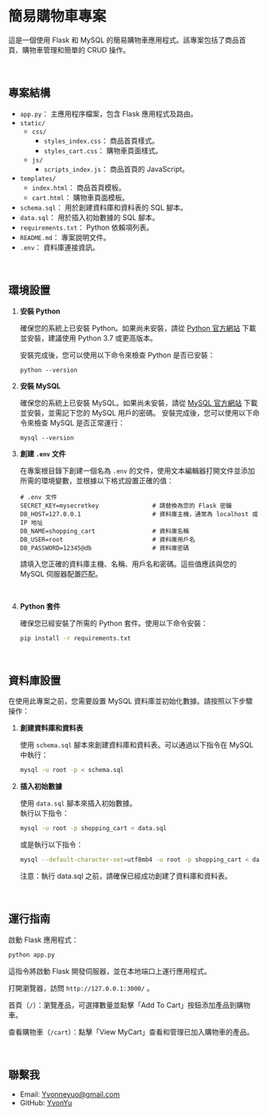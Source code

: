 # 簡易購物車專案
這是一個使用 Flask 和 MySQL 的簡易購物車應用程式。該專案包括了商品首頁、購物車管理和簡單的 CRUD 操作。

<br>
 
## 專案結構
- `app.py`： 主應用程序檔案，包含 Flask 應用程式及路由。
- `static/`
  - `css/`
    - `styles_index.css`： 商品首頁樣式。
    - `styles_cart.css`： 購物車頁面樣式。
  - `js/`
    - `scripts_index.js`： 商品首頁的 JavaScript。
- `templates/`
  - `index.html`： 商品首頁模板。
  - `cart.html`： 購物車頁面模板。
- `schema.sql`： 用於創建資料庫和資料表的 SQL 腳本。
- `data.sql`： 用於插入初始數據的 SQL 腳本。
- `requirements.txt`： Python 依賴項列表。
- `README.md`： 專案說明文件。
- `.env`： 資料庫連接資訊。
<br>

## 環境設置
1. **安裝 Python**
    
    確保您的系統上已安裝 Python。如果尚未安裝，請從 [Python 官方網站]() 下載並安裝，建議使用 Python 3.7 或更高版本。

    安裝完成後，您可以使用以下命令來檢查 Python 是否已安裝：

    ```
    python --version
    ```

2. **安裝 MySQL**

    確保您的系統上已安裝 MySQL。如果尚未安裝，請從 [MySQL 官方網站]() 下載並安裝，並需記下您的 MySQL 用戶的密碼。
    安裝完成後，您可以使用以下命令來檢查 MySQL 是否正常運行：
    ```
    mysql --version
    ```

3. **創建 `.env` 文件**

    在專案根目錄下創建一個名為 `.env` 的文件，使用文本編輯器打開文件並添加所需的環境變數，並根據以下格式設置正確的值：

    ```env
    # .env 文件
    SECRET_KEY=mysecretkey               # 請替換為您的 Flask 密鑰
    DB_HOST=127.0.0.1                    # 資料庫主機，通常為 localhost 或 IP 地址
    DB_NAME=shopping_cart                # 資料庫名稱
    DB_USER=root                         # 資料庫用戶名
    DB_PASSWORD=12345@db                 # 資料庫密碼
    ```
    請填入您正確的資料庫主機、名稱、用戶名和密碼。這些值應該與您的 MySQL 伺服器配置匹配。

    <br>

4. **Python 套件**

    確保您已經安裝了所需的 Python 套件。使用以下命令安裝：

    ```bash
    pip install -r requirements.txt
    ```
<br>

## 資料庫設置
在使用此專案之前，您需要設置 MySQL 資料庫並初始化數據。請按照以下步驟操作：

1. **創建資料庫和資料表**

   使用 `schema.sql` 腳本來創建資料庫和資料表。可以通過以下指令在 MySQL 中執行：

   ```bash
   mysql -u root -p < schema.sql

2. **插入初始數據**

    使用 `data.sql` 腳本來插入初始數據。
    <br>執行以下指令：

    ```bash
    mysql -u root -p shopping_cart < data.sql
    ```

    或是執行以下指令：
    ```bash
    mysql --default-character-set=utf8mb4 -u root -p shopping_cart < data.sql
    ```

    注意：執行 data.sql 之前，請確保已經成功創建了資料庫和資料表。
    
<br>

## 運行指南
啟動 Flask 應用程式：

```bash
python app.py
```

這指令將啟動 Flask 開發伺服器，並在本地端口上運行應用程式。

打開瀏覽器，訪問 `http://127.0.0.1:3000/` 。

首頁（`/`）：瀏覽產品，可選擇數量並點擊「Add To Cart」按鈕添加產品到購物車。

查看購物車（`/cart`）：點擊「View MyCart」查看和管理已加入購物車的產品。

<br>

## 聯繫我

- Email: Yvonneyuo@gmail.com
- GitHub: [YvonYu](https://github.com/YvonYu)
